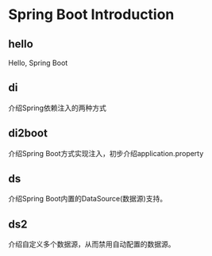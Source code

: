 # Spring Boot Introduction

## hello
Hello, Spring Boot

## di
介绍Spring依赖注入的两种方式

## di2boot
介绍Spring Boot方式实现注入，初步介绍application.property

## ds
介绍Spring Boot内置的DataSource(数据源)支持。

## ds2
介绍自定义多个数据源，从而禁用自动配置的数据源。

